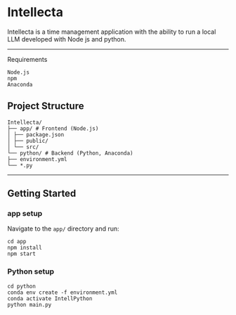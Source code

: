 # Intellecta

Intellecta is a time management application with the ability to run a local LLM developed with Node js and python.

---

Requirements
```
Node.js
npm
Anaconda
```

## Project Structure
```
Intellecta/
├── app/ # Frontend (Node.js)
│ ├── package.json
│ ├── public/
│ └── src/
└── python/ # Backend (Python, Anaconda)
├── environment.yml
└── *.py
```


---

## Getting Started

### app setup

Navigate to the `app/` directory and run:

```
cd app
npm install
npm start
```

### Python setup
```
cd python
conda env create -f environment.yml
conda activate IntellPython
python main.py
```
